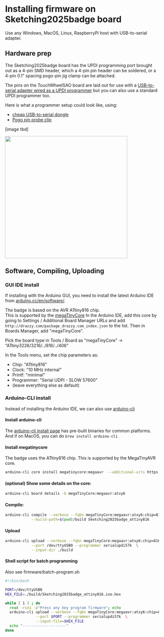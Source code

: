 
# Installing firmware on Sketching2025badge board

Use any Windows, MacOS, Linux, RaspberryPi host with USB-to-serial adapter.

## Hardware prep

The Sketching2025badge board has the UPDI programming port brought out as a 4-pin
SMD header, which a 4-pin pin header can be soldered, or a 4-pin 0.1" spacing
pogo-pin jig clamp can be attached.

The pins on the TouchWheelSAO board are laid out for use with a
[USB-to-serial adapter wired as a UPDI programmer](https://learn.adafruit.com/adafruit-attiny817-seesaw/advanced-reprogramming-with-updi)
but you can also use a standard UPDI programmer too.

Here is what a programmer setup could look like, using:
* [cheap USB-to-serial dongle](https://amzn.to/47sMaxz)
* [Pogo pin probe clip](https://www.digikey.com/short/3c99n5p9)

[image tbd]

<a href="./firmware-programming1.jpg"><img src="./firmware-programming1.jpg" width=400></a>


## Software, Compiling, Uploading

### GUI IDE install

If installing with the Arduino GUI, you need to install the latest Arduino IDE 
from [arduino.cc/en/software/](https://www.arduino.cc/en/software/#ide).

The badge is based on the AVR ATtiny816 chip.  
This is supported by the [megaTInyCore](https://github.com/SpenceKonde/megaTinyCore) 
In the Arduino IDE, add this core by going to Settings / Additional Board Manager URLs and 
add `http://drazzy.com/package_drazzy.com_index.json` to the list. 
Then in Boards Manager, add "megaTinyCore".

Pick the board type in Tools / Board as "megaTinyCore" -> "ATtiny3226/3216/../816/../406"

In the Tools menu, set the chip parameters as:

- Chip: "ATtiny816"
- Clock: "10 MHz internal"
- Printf: "minimal"
- Programmer: "Serial UDPI - SLOW 57600"
- (leave everything else as default)


### Arduino-CLI install

Instead of installing the Arduino IDE, we can also use [arduino-cli](https://arduino.github.io/arduino-cli/1.0/)

#### Install arduino-cli

The [arduino-cli install page](https://arduino.github.io/arduino-cli/1.0/installation/#latest-release)
has pre-built binaries for common platforms.  And if on MacOS, you can do `brew install arduino-cli`

#### Install megatinycore 

The badge uses the ATtiny816 chip.  This is supported by the MegaTinyAVR core. 

```sh
arduino-cli core install megatinycore:megaavr  --additional-urls https://drazzy.com/package_drazzy.com_index.json
 ```

#### (optional) Show some details on the core:

```sh
arduino-cli board details -b megaTinyCore:megaavr:atxy6
```


#### Compile:

```sh
arduino-cli compile --verbose --fqbn megaTinyCore:megaavr:atxy6:chip=816,printf=minimal \
            --build-path=$(pwd)/build Sketching2025badge_attiny816
```


#### Upload

```sh
arduino-cli upload --verbose --fqbn megaTinyCore:megaavr:atxy6:chip=816  \
            --port /dev/ttyUSB0 --programmer serialupdi57k  \
            --input-dir ./build

```

#### Shell script for batch programming

Also see firmware/batch-program.sh

```sh
#!/bin/bash

PORT=/dev/ttyUSB0
HEX_FILE=./build/Sketching2025badge_attiny816.ino.hex

while [ 1 ] ; do
  read -rsn1 -p"Press any key program firmware"; echo
  arduino-cli upload --verbose --fqbn megaTinyCore:megaavr:atxy6:chip=816  \
              --port $PORT --programmer serialupdi57k  \
              --input-file=$HEX_FILE
  echo "--------------------"
done

```
